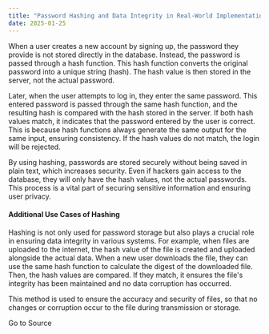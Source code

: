 ```yaml
---
title: "Password Hashing and Data Integrity in Real-World Implementation"
date: 2025-01-25
---
```


When a user creates a new account by signing up, the password they provide is not stored directly in the database. Instead, the password is passed through a hash function. This hash function converts the original password into a unique string (hash). The hash value is then stored in the server, not the actual password.

Later, when the user attempts to log in, they enter the same password. This entered password is passed through the same hash function, and the resulting hash is compared with the hash stored in the server. If both hash values match, it indicates that the password entered by the user is correct. This is because hash functions always generate the same output for the same input, ensuring consistency. If the hash values do not match, the login will be rejected.

By using hashing, passwords are stored securely without being saved in plain text, which increases security. Even if hackers gain access to the database, they will only have the hash values, not the actual passwords. This process is a vital part of securing sensitive information and ensuring user privacy.

#### Additional Use Cases of Hashing

Hashing is not only used for password storage but also plays a crucial role in ensuring data integrity in various systems. For example, when files are uploaded to the internet, the hash value of the file is created and uploaded alongside the actual data. When a new user downloads the file, they can use the same hash function to calculate the digest of the downloaded file. Then, the hash values are compared. If they match, it ensures the file's integrity has been maintained and no data corruption has occurred.

This method is used to ensure the accuracy and security of files, so that no changes or corruption occur to the file during transmission or storage.

Go to Source
